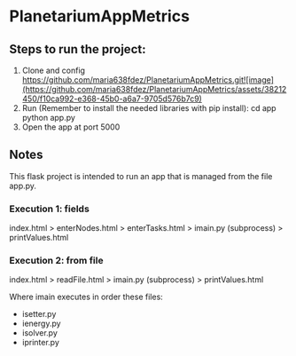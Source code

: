 # PlanetariumAppMetrics

## Steps to run the project:
1. Clone and config https://github.com/maria638fdez/PlanetariumAppMetrics.git![image](https://github.com/maria638fdez/PlanetariumAppMetrics/assets/38212450/f10ca992-e368-45b0-a6a7-9705d576b7c9)
2. Run (Remember to install the needed libraries with pip install): 
    cd app
    python app.py 
3. Open the app at port 5000

## Notes
This flask project is intended to run an app that is managed from the file app.py. 
### Execution 1: fields
index.html > enterNodes.html > enterTasks.html > imain.py (subprocess) > printValues.html
### Execution 2: from file
index.html > readFile.html > imain.py (subprocess) > printValues.html

Where imain executes in order these files:
- isetter.py
- ienergy.py
- isolver.py
- iprinter.py
